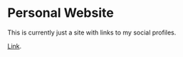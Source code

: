 # Personal Website

This is currently just a site with links to my social profiles.

[Link](https://fjbarrett.com).
